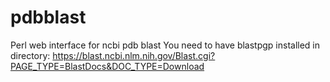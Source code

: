 # pdbblast
Perl web interface for ncbi pdb blast
You need to have blastpgp installed in directory:
https://blast.ncbi.nlm.nih.gov/Blast.cgi?PAGE_TYPE=BlastDocs&DOC_TYPE=Download
